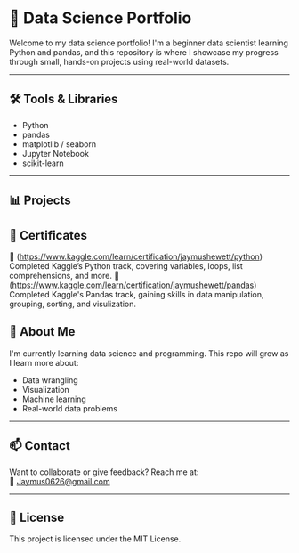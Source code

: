 # 🧠 Data Science Portfolio

Welcome to my data science portfolio! I'm a beginner data scientist learning Python and pandas, and this repository is where I showcase my progress through small, hands-on projects using real-world datasets.

---

## 🛠️ Tools & Libraries
- Python
- pandas
- matplotlib / seaborn
- Jupyter Notebook
- scikit-learn

---

## 📊 Projects


## 📜 Certificates
🏅 (https://www.kaggle.com/learn/certification/jaymushewett/python)
  Completed Kaggle’s Python track, covering variables, loops, list comprehensions, and more.
🏅 (https://www.kaggle.com/learn/certification/jaymushewett/pandas)
  Completed Kaggle's Pandas track, gaining skills in data manipulation, grouping, sorting, and visulization.

## 🧩 About Me
I'm currently learning data science and programming. This repo will grow as I learn more about:
- Data wrangling
- Visualization
- Machine learning
- Real-world data problems

---

## 📫 Contact
Want to collaborate or give feedback? Reach me at:  
📧 Jaymus0626@gmail.com


---

## 📄 License
This project is licensed under the MIT License.

